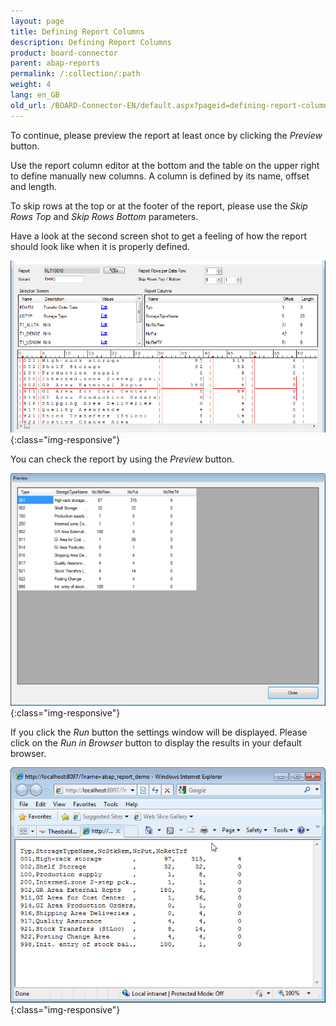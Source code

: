 ```yaml
---
layout: page
title: Defining Report Columns
description: Defining Report Columns
product: board-connector
parent: abap-reports
permalink: /:collection/:path
weight: 4
lang: en_GB
old_url: /BOARD-Connector-EN/default.aspx?pageid=defining-report-columns
---
```


To continue, please preview the report at least once by clicking the *Preview* button.

Use the report column editor at the bottom and the table on the upper right to define manually new columns. A column is defined by its name, offset and length.

To skip rows at the top or at the footer of the report, please use the *Skip Rows Top* and *Skip Rows Bottom* parameters.

Have a look at the second screen shot to get a feeling of how the report should look like when it is properly defined.

![Report-Columns](/img/content/Report-Columns.png){:class="img-responsive"}

You can check the report by using the *Preview* button.

![Report-Preview](/img/content/Report-Preview.png){:class="img-responsive"}

If you click the *Run* button the settings window will be displayed. Please click on the *Run in Browser* button to display the results in your default browser.

![Report-Output](/img/content/Report-Output.png){:class="img-responsive"}